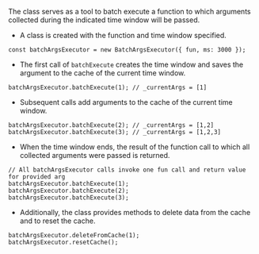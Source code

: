 The class serves as a tool to batch execute a function to which arguments collected during the indicated time window will be passed.

- A class is created with the function and time window specified.

```
const batchArgsExecutor = new BatchArgsExecutor({ fun, ms: 3000 });
```

- The first call of `batchExecute` creates the time window and saves the argument to the cache of the current time window.

```
batchArgsExecutor.batchExecute(1); // _currentArgs = [1]
```

- Subsequent calls add arguments to the cache of the current time window.

```
batchArgsExecutor.batchExecute(2); // _currentArgs = [1,2]
batchArgsExecutor.batchExecute(3); // _currentArgs = [1,2,3]
```

- When the time window ends, the result of the function call to which all collected arguments were passed is returned.

```
// All batchArgsExecutor calls invoke one fun call and return value for provided arg
batchArgsExecutor.batchExecute(1);
batchArgsExecutor.batchExecute(2);
batchArgsExecutor.batchExecute(3);
```

- Additionally, the class provides methods to delete data from the cache and to reset the cache.

```
batchArgsExecutor.deleteFromCache(1);
batchArgsExecutor.resetCache();
```
